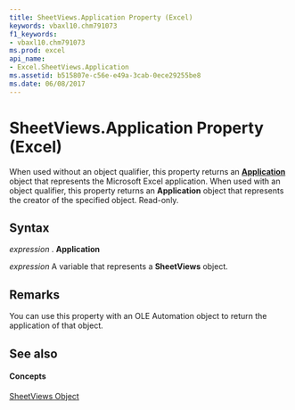 ```yaml
---
title: SheetViews.Application Property (Excel)
keywords: vbaxl10.chm791073
f1_keywords:
- vbaxl10.chm791073
ms.prod: excel
api_name:
- Excel.SheetViews.Application
ms.assetid: b515807e-c56e-e49a-3cab-0ece29255be8
ms.date: 06/08/2017
---
```



# SheetViews.Application Property (Excel)

When used without an object qualifier, this property returns an  **[Application](Excel.Application(objec).md)** object that represents the Microsoft Excel application. When used with an object qualifier, this property returns an **Application** object that represents the creator of the specified object. Read-only.


## Syntax

 _expression_ . **Application**

 _expression_ A variable that represents a **SheetViews** object.


## Remarks

You can use this property with an OLE Automation object to return the application of that object.


## See also


#### Concepts


[SheetViews Object](Excel.SheetViews.md)

